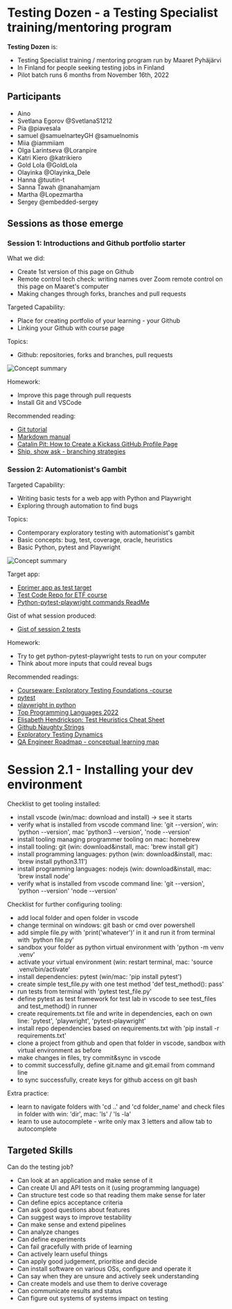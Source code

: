 # Testing Dozen - a Testing Specialist training/mentoring program

**Testing Dozen** is:
  * Testing Specialist training / mentoring program run by Maaret Pyhäjärvi
  * In Finland for people seeking testing jobs in Finland
  * Pilot batch runs 6 months from November 16th, 2022

## Participants
  * Aino
  * Svetlana Egorov @SvetlanaS1212
  * Pia @piavesala
  * samuel @samuelnarteyGH @samuelnomis
  * Miia @iammiiam
  * Olga Larintseva @Loranpire
  * Katri Kiero @katrikiero
  * Gold Lola @GoldLola
  * Olayinka  @Olayinka_Dele
  * Hanna @tuutin-t
  * Sanna Tawah @nanahamjam
  * Martha  @Lopezmartha
  * Sergey   @embedded-sergey
  
## Sessions as those emerge

### Session 1: Introductions and Github portfolio starter

What we did:
  * Create 1st version of this page on Github
  * Remote control tech check: writing names over Zoom remote control on this page on Maaret's computer
  * Making changes through forks, branches and pull requests

Targeted Capability:
   * Place for creating portfolio of your learning - your Github
   * Linking your Github with course page
   
Topics:
  * Github: repositories, forks and branches, pull requests

![Concept summary](https://github.com/Testing-Dozen/testing-dozen.github.io/blob/main/Session1-concepts.png?raw=true)

Homework: 
  * Improve this page through pull requests
  * Install Git and VSCode
  
Recommended reading:
  * [Git tutorial](https://www.w3schools.com/git/)
  * [Markdown manual](https://www.markdownguide.org/basic-syntax/) 
  * [Catalin Pit: How to Create a Kickass GitHub Profile Page](https://catalins.tech/how-to-create-a-kickass-github-profile-page/)
  * [Ship, show ask - branching strategies](https://martinfowler.com/articles/ship-show-ask.html)

### Session 2: Automationist's Gambit

Targeted Capability:
  * Writing basic tests for a web app with Python and Playwright
  * Exploring through automation to find bugs
  
Topics:
  * Contemporary exploratory testing with automationist's gambit
  * Basic concepts: bug, test, coverage, oracle, heuristics
  * Basic Python, pytest and Playwright

![Concept summary](https://github.com/Testing-Dozen/testing-dozen.github.io/blob/main/Session2-concepts.png?raw=true)

Target app:
  * [Eprimer app as test target](https://www.exploratorytestingacademy.com/app/)
  * [Test Code Repo for ETF course](https://github.com/exploratory-testing-academy/ETF)
  * [Python-pytest-playwright commands ReadMe](https://github.com/exploratory-testing-academy/ETF/blob/master/python-playwright/README.md)

Gist of what session produced:
  * [Gist of session 2 tests](https://gist.github.com/maaretp/cfd3a9097abbefd7cb9683d6f9e26dec)
  
Homework: 
  * Try to get python-pytest-playwright tests to run on your computer
  * Think about more inputs that could reveal bugs

Recommended readings: 
  * [Courseware: Exploratory Testing Foundations -course](https://dev.to/maaretp/exploratory-testing-foundations-4lb3)
  * [pytest](https://docs.pytest.org/en/7.2.x/)
  * [playwright in python](https://playwright.dev/python/docs/intro)
  * [Top Programming Languages 2022](https://octoverse.github.com/2022/top-programming-languages)
  * [Elisabeth Hendrickson: Test Heuristics Cheat Sheet](https://drive.google.com/file/d/1TaFRhTsy0QRjgtaHSVu3L73Q9JVee0hA/view?usp=sharing)
  * [Github Naughty Strings](https://github.com/minimaxir/big-list-of-naughty-strings)
  * [Exploratory Testing Dynamics](https://www.developsense.com/resource/et-dynamics3.pdf)
  * [QA Engineer Roadmap - conceptual learning map](https://roadmap.sh/qa)

# Session 2.1 - Installing your dev environment

Checklist to get tooling installed:
  * install vscode (win/mac: download and install) -> see it starts
  * verify what is installed from vscode command line: 'git --version', win: 'python --version', mac 'python3 --version', 'node --version'
  * install tooling managing programmer tooling on mac: homebrew
  * install tooling: git (win: download&install, mac: 'brew install git')
  * install programming languages: python (win: download&install, mac: 'brew install python3.11')
  * install programming languages: nodejs (win: download&install, mac: 'brew install node'
  * verify what is installed from vscode command line: 'git --version', 'python --version' 'node --version'

Checklist for further configuring tooling:
  * add local folder and open folder in vscode
  * change terminal on windows: git bash or cmd over powershell
  * add simple file.py with 'print('whatever')' in it and run it from terminal with 'python file.py'
  * sandbox your folder as python virtual environment with 'python -m venv .venv'
  * activate your virtual environment (win: restart terminal, mac: 'source .venv/bin/activate'
  * install dependencies: pytest (win/mac: 'pip install pytest')
  * create simple test_file.py with one test method 'def test_method(): pass' 
  * run tests from terminal with 'pytest test_file.py'
  * define pytest as test framework for test lab in vscode to see test_files and test_method() in runner
  * create requirements.txt file and write in dependencies, each on own line: 'pytest', 'playwright', 'pytest-playwright'
  * install repo dependencies based on requirements.txt with 'pip install -r requirements.txt'
  * clone a project from github and open that folder in vscode, sandbox with virtual environment as before
  * make changes in files, try commit&sync in vscode
  * to commit successfully, define git.name and git.email from command line
  * to sync successfully, create keys for github access on git bash

Extra practice:
  *  learn to navigate folders with 'cd ..' and 'cd folder_name' and check files in folder with win: 'dir', mac: 'ls' / 'ls -la'
  *  learn to use autocomplete - write only max 3 letters and allow tab to autocomplete


## Targeted Skills

Can do the testing job? 

  * Can look at an application and make sense of it
  * Can create UI and API tests on it (using programming language)
  * Can structure test code so that reading them make sense for later
  * Can define epics acceptance criteria
  * Can ask good questions about features
  * Can suggest ways to improve testability
  * Can make sense and extend pipelines
  * Can analyze changes
  * Can define experiments
  * Can fail gracefully with pride of learning
  * Can actively learn useful things
  * Can apply good judgement, prioritise and decide
  * Can install software on various OSs, configure and operate it
  * Can say when they are unsure and actively seek understanding
  * Can create models and use them to derive coverage
  * Can communicate results and status 
  * Can figure out systems of systems impact on testing
